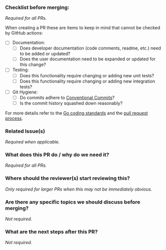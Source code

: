 ### Checklist before merging:
*Required for all PRs.*

When creating a PR these are items to keep in mind that cannot be checked by GitHub actions:

- [ ] Documentation:
  - [ ] Does developer documentation (code comments, readme, etc.) need to be added or updated?
  - [ ] Does the user documentation need to be expanded or updated for this change?
- [ ] Testing:
  - [ ] Does this functionality require changing or adding new unit tests?
  - [ ] Does this functionality require changing or adding new integration tests?
- [ ] Git Hygiene: 
  - [ ] Do commits adhere to [Conventional Commits](https://www.conventionalcommits.org/en/v1.0.0/)?
  - [ ] Is the commit history squashed down reasonably?

For more details refer to the [Go coding
standards](https://github.com/ThinkParQ/beegfs-go/wiki/Getting-Started-with-Go#coding-standards) and
the [pull request process](https://github.com/ThinkParQ/beegfs-go/wiki/Pull-Requests).

### Related Issue(s)
*Required when applicable.*
<!-- Link the PR to issues(s) using keywords:
* Reference: https://docs.github.com/en/issues/tracking-your-work-with-issues/using-issues/linking-a-pull-request-to-an-issue
-->

### What does this PR do / why do we need it?
*Required for all PRs.*
<!--Questions that may be helpful filling out this section:

* What do we gain/lose with this PR?
-->

### Where should the reviewer(s) start reviewing this? 
*Only required for larger PRs when this may not be immediately obvious.*
<!-- Questions that may be helpful filling out this section:

* Where should someone start (file/line) to begin reviewing the new/updated functionality in this
  PR? 
* Is there a logical progression the reviewer can follow to navigate their way through the changes
  (i.e., main.go -> api.go -> db.go)?
-->

### Are there any specific topics we should discuss before merging?
*Not required.*
<!-- Questions that may be helpful filling out this section:

* Are there potential tradeoffs in the implementation?
-->

### What are the next steps after this PR? 
*Not required.*
<!-- Questions that may be helpful filling out this section:

* Is further work planned in this area after this PR is merged? 
  * If so, what issue(s) and/or PRs is it tracked in? 
-->